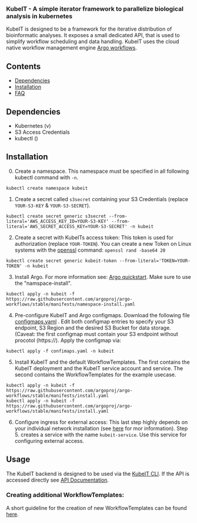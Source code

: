 ### KubeIT - A simple iterator framework to parallelize biological analysis in kubernetes

KubeIT is designed to be a framework for the iterative distribution of bioinformatic analyses. 
It exposes a small dedicated API, that is used to simplify workflow scheduling and data handling.
KubeIT uses the cloud native workflow management engine [Argo workflows](https://github.com/argoproj/argo-workflows).


## Contents
- [Dependencies](#dependencies)
- [Installation](#installation)
- [FAQ](#faq)


## Dependencies

- Kubernetes (v)
- S3 Access Credentials
- kubectl ()

## Installation

0. Create a namespace. This namespace must be specified in all following kubectl command with `-n`.
```
kubectl create namespace kubeit
```

1. Create a secret called `s3secret` containing your S3 Credentials (replace `YOUR-S3-KEY` & `YOUR-S3-SECRET`).

```
kubectl create secret generic s3secret --from-literal='AWS_ACCESS_KEY_ID=YOUR-S3-KEY' --from-literal='AWS_SECRET_ACCESS_KEY=YOUR-S3-SECRET' -n kubeit
```

2. Create a secret with KubeITs access token: This token is used for authorization (replace `YOUR-TOKEN`). You can create a new Token on Linux systems with the [openssl](https://www.openssl.org/) command: `openssl rand -base64 20`

```
kubectl create secret generic kubeit-token --from-literal='TOKEN=YOUR-TOKEN' -n kubeit
```

3. Install Argo. For more information see: [Argo quickstart](https://github.com/argoproj/argo-workflows/blob/master/docs/quick-start.md). Make sure to use the "namspace-install".

```
kubectl apply -n kubeit -f https://raw.githubusercontent.com/argoproj/argo-workflows/stable/manifests/namespace-install.yaml
```

4. Pre-configure KubeIT and Argo configmaps. Download the following file [configmaps.yaml](/default-settings/configmaps.yaml) . Edit both configmap entries to specify your S3 endpoint, S3 Region and the desired S3 Bucket for data storage. (Caveat: the first configmap must contain your S3 endpoint without procotol (https://). Apply the configmap via:

```
kubectl apply -f confimaps.yaml -n kubeit
```

5. Install KubeIT and the default WorkflowTemplates. The first contains the KubeIT deployment and the KubeIT service account and service. The second contains the WorkflowTemplates for the example usecase.

```
kubectl apply -n kubeit -f https://raw.githubusercontent.com/argoproj/argo-workflows/stable/manifests/install.yaml
kubectl apply -n kubeit -f https://raw.githubusercontent.com/argoproj/argo-workflows/stable/manifests/install.yaml
```

6. Configure ingress for external access: This last step highly depends on your individual network installation (see [here](https://kubernetes.io/docs/concepts/services-networking/ingress/) for mor information). 
Step 5. creates a service with the name `kubeit-service`. Use this service for configuring external access.
   
## Usage

The KubeIT backend is designed to be used via the [KubeIT CLI](). If the API is accessed directly see [API Documentation](/API/router/APIDocumentation.md).

### Creating additional WorkflowTemplates:

A short guideline for the creation of new WorkflowTemplates can be found [here]().

### 




